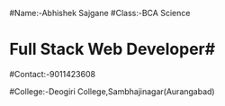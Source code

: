 


#Name:-Abhishek Sajgane 
#Class:-BCA Science


# Full Stack Web Developer#

#Contact:-9011423608

#College:-Deogiri College,Sambhajinagar(Aurangabad)
  


